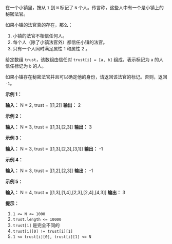 在一个小镇里，按从 `1` 到 `N` 标记了 `N` 个人。传言称，这些人中有一个是小镇上的秘密法官。

如果小镇的法官真的存在，那么：

1.  小镇的法官不相信任何人。
2.  每个人（除了小镇法官外）都信任小镇的法官。
3.  只有一个人同时满足属性 1 和属性 2 。

给定数组 `trust`，该数组由信任对 `trust[i] = [a, b]` 组成，表示标记为 `a` 的人信任标记为 `b` 的人。

如果小镇存在秘密法官并且可以确定他的身份，请返回该法官的标记。否则，返回 `-1`。

**示例 1：** 

**输入：** N = 2, trust = \[\[1,2\]\]
**输出：** 2

**示例 2：** 

**输入：** N = 3, trust = \[\[1,3\],\[2,3\]\]
**输出：** 3

**示例 3：** 

**输入：** N = 3, trust = \[\[1,3\],\[2,3\],\[3,1\]\]
**输出：** \-1

**示例 4：** 

**输入：** N = 3, trust = \[\[1,2\],\[2,3\]\]
**输出：** \-1

**示例 5：** 

**输入：** N = 4, trust = \[\[1,3\],\[1,4\],\[2,3\],\[2,4\],\[4,3\]\]
**输出：** 3

**提示：** 

1.  `1 <= N <= 1000`
2.  `trust.length <= 10000`
3.  `trust[i]` 是完全不同的
4.  `trust[i][0] != trust[i][1]`
5.  `1 <= trust[i][0], trust[i][1] <= N`